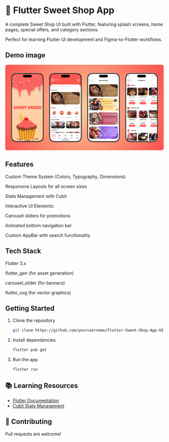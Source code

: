 # 🍰 Flutter Sweet Shop App

A complete Sweet Shop UI built with Flutter, featuring splash screens, home pages, special offers, and category sections.

Perfect for learning Flutter UI development and Figma-to-Flutter workflows.

## Demo image

![Demo](https://raw.githubusercontent.com/ales-dev-studio/Flutter-Sweet-Shop-App-UI/refs/heads/main/assets/demos/demo-1.png)

## Features
Custom Theme System (Colors, Typography, Dimensions)

Responsive Layouts for all screen sizes

State Management with Cubit

Interactive UI Elements:

  Carousel sliders for promotions
  
  Animated bottom navigation bar
  
  Custom AppBar with search functionality


## Tech Stack

Flutter 3.x

flutter_gen (for asset generation)

carousel_slider (for banners)

flutter_svg (for vector graphics)

## Getting Started  
1. Clone the repository  
   ```bash
   git clone https://github.com/yourusername/Flutter-Sweet-Shop-App-UI.git
   ```
2. Install dependencies  
   ```bash
   flutter pub get
   ```
3. Run the app  
   ```bash
   flutter run
   ```

## 📚 Learning Resources  
- [Flutter Documentation](https://flutter.dev/docs)  
- [Cubit State Management](https://bloclibrary.dev/#/fluttercubitgettingstarted)  

## 🤝 Contributing  
Pull requests are welcome!
